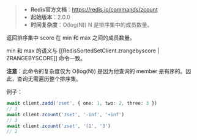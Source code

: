 > - **Redis官方文档**：https://redis.io/commands/zcount
> - **起始版本**：2.0.0
> - **时间复杂度**：O(log(N)) N 是排序集中的成员数量。

返回排序集中 score 在 min 和 max 之间的成员数量。

min 和 max 的语义与 [[RedisSortedSetClient.zrangebyscore | ZRANGEBYSCORE]] 命令一致。

**注意**：此命令的复杂度仅为 O(log(N)) 是因为他查询的 member 是有序的。因此，查询无需遍历整个排序集。

例子：

```typescript
await client.zadd('zset', { one: 1, two: 2, three: 3 })
// 3
await client.zcount('zset', '-inf', '+inf')
// 3
await client.zcount('zset', '(1', '3')
// 2
```
